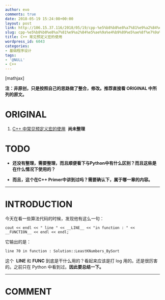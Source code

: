 ```yaml
---
author: evo
comments: true
date: 2018-05-19 15:24:08+00:00
layout: post
link: http://106.15.37.116/2018/05/19/cpp-%e5%b8%b8%e8%a7%81%e9%a2%84%e5%ae%9a%e4%b9%89%e5%ae%8f%e7%9a%84%e4%bd%bf%e7%94%a8/
slug: cpp-%e5%b8%b8%e8%a7%81%e9%a2%84%e5%ae%9a%e4%b9%89%e5%ae%8f%e7%9a%84%e4%bd%bf%e7%94%a8
title: C++ 常见预定义宏的使用
wordpress_id: 6043
categories:
- 基础程序设计
tags:
- '@NULL'
- C++
---
```


<!-- more -->

[mathjax]

**注：非原创，只是按照自己的思路做了整合，修改。推荐直接看 ORIGINAL 中所列的原文。**


# ORIGINAL





 	
  1. [C++ 中常见预定义宏的使用](https://blog.csdn.net/hgl868/article/details/7058906)  **尚未整理**




# TODO





 	
  * **还没有整理，需要整理，而且顺便看下与Python中有什么区别？而且这些是在什么情况下使用的？**

 	
  * **而且，这个在C++ Primer中讲到过吗？需要确认下，属于哪一章的内容。**





* * *





# INTRODUCTION


今天在看一些算法代码的时候，发现他有这么一句：

    
    cout << endl << " line " << __LINE__ << "in function : " << __FUNCTION__ << endl << endl;


它输出的是：

    
    line 70 in function : Solution::LeastKNumbers_BySort


这个  __LINE__ 和 __FUNC__ 到底是干什么用的？看起来应该是打 log 用的。还是很厉害的。之前只在 Python 中看到过。**因此要总结一下。**





















* * *





# COMMENT



